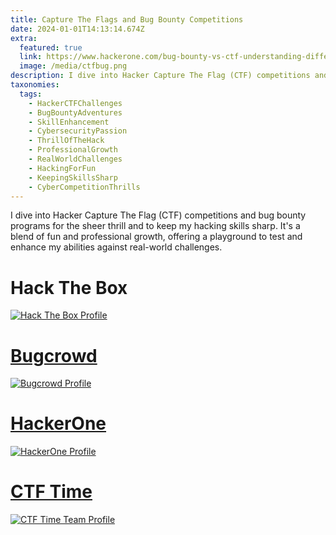 ```yaml
---
title: Capture The Flags and Bug Bounty Competitions
date: 2024-01-01T14:13:14.674Z
extra:
  featured: true
  link: https://www.hackerone.com/bug-bounty-vs-ctf-understanding-differences-benefits
  image: /media/ctfbug.png
description: I dive into Hacker Capture The Flag (CTF) competitions and bug bounty programs for the sheer thrill and to keep my hacking skills sharp. It's a blend of fun and professional growth, offering a playground to test and enhance my abilities against real-world challenges.
taxonomies:
  tags:
    - HackerCTFChallenges
    - BugBountyAdventures
    - SkillEnhancement
    - CybersecurityPassion
    - ThrillOfTheHack
    - ProfessionalGrowth
    - RealWorldChallenges
    - HackingForFun
    - KeepingSkillsSharp
    - CyberCompetitionThrills
---
```

I dive into Hacker Capture The Flag (CTF) competitions and bug bounty programs for the sheer thrill and to keep my hacking skills sharp. It's a blend of fun and professional growth, offering a playground to test and enhance my abilities against real-world challenges.

# Hack The Box

<a href="https://app.hackthebox.com/profile/6891">
<img align="center" with="40%" alt="Hack The Box Profile" src="/media/hacktheboxprofile.png">

# Bugcrowd

<a href="https://bugcrowd.com/pwn">
<img align="center" with="40%" alt="Bugcrowd Profile" src="/media/bcprofile.png">

# HackerOne

<a href="https://hackerone.com/ignis">
<img align="center" with="40%" alt="HackerOne Profile" src="/media/h1.png">

# CTF Time

<a href="https://ctftime.org/team/1937">
<img align="center" with="40%" alt="CTF Time Team Profile" src="/media/ctftime.png">
